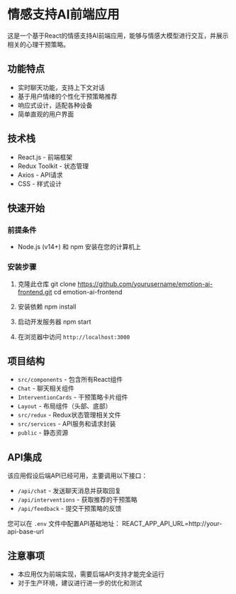 # 情感支持AI前端应用

这是一个基于React的情感支持AI前端应用，能够与情感大模型进行交互，并展示相关的心理干预策略。

## 功能特点

- 实时聊天功能，支持上下文对话
- 基于用户情绪的个性化干预策略推荐
- 响应式设计，适配各种设备
- 简单直观的用户界面

## 技术栈

- React.js - 前端框架
- Redux Toolkit - 状态管理
- Axios - API请求
- CSS - 样式设计

## 快速开始

### 前提条件

- Node.js (v14+) 和 npm 安装在您的计算机上

### 安装步骤

1. 克隆此仓库
git clone https://github.com/yourusername/emotion-ai-frontend.git
cd emotion-ai-frontend

2. 安装依赖
npm install

3. 启动开发服务器
npm start


4. 在浏览器中访问 `http://localhost:3000`

## 项目结构

- `src/components` - 包含所有React组件
- `Chat` - 聊天相关组件
- `InterventionCards` - 干预策略卡片组件
- `Layout` - 布局组件（头部、底部）
- `src/redux` - Redux状态管理相关文件
- `src/services` - API服务和请求封装
- `public` - 静态资源

## API集成

该应用假设后端API已经可用，主要调用以下接口：

- `/api/chat` - 发送聊天消息并获取回复
- `/api/interventions` - 获取推荐的干预策略
- `/api/feedback` - 提交干预策略的反馈

您可以在 `.env` 文件中配置API基础地址：
REACT_APP_API_URL=http://your-api-base-url



## 注意事项

- 本应用仅为前端实现，需要后端API支持才能完全运行
- 对于生产环境，建议进行进一步的优化和测试